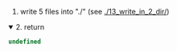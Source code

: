 1. write 5 files into "./" (see [./13_write_in_2_dir/](outDirectoryUrlDisplayed))

<details open>
  <summary>2. return</summary>

```js
undefined
```
</details>